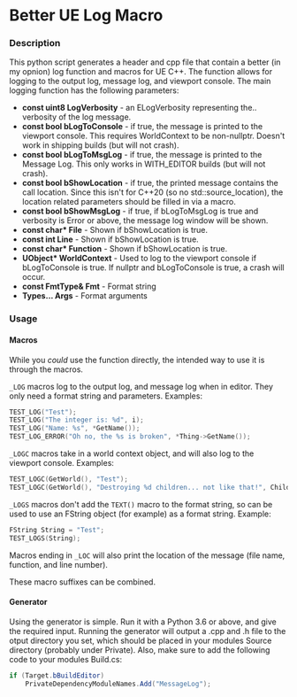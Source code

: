# Better UE Log Macro

### Description
This python script generates a header and cpp file that contain a better (in my opnion) log function and macros for UE C++.
The function allows for logging to the output log, message log, and viewport console.
The main logging function has the following parameters:
  - **const uint8 LogVerbosity** - an ELogVerbosity representing the.. verbosity of the log message.
  - **const bool bLogToConsole** - if true, the message is printed to the viewport console. This requires WorldContext to be non-nullptr. Doesn't work in shipping builds (but will not crash).
  - **const bool bLogToMsgLog** - if true, the message is printed to the Message Log. This only works in WITH_EDITOR builds (but will not crash).
  - **const bool bShowLocation** - if true, the printed message contains the call location. Since this isn't for C++20 (so no std::source_location), the location related parameters should be filled in via a macro.
  - **const bool bShowMsgLog** - if true, if bLogToMsgLog is true and verbosity is Error or above, the message log window will be shown.
  - **const char\* File** - Shown if bShowLocation is true.
  - **const int Line** - Shown if bShowLocation is true.
  - **const char\* Function** - Shown if bShowLocation is true.
  - **UObject\* WorldContext** - Used to log to the viewport console if bLogToConsole is true. If nullptr and bLogToConsole is true, a crash will occur.
  - **const FmtType& Fmt** - Format string
  - **Types... Args** - Format arguments

### Usage
#### Macros
While you *could* use the function directly, the intended way to use it is through the macros. 

``_LOG`` macros log to the output log, and message log when in editor. They only need a format string and parameters.
Examples:
```cpp
TEST_LOG("Test");
TEST_LOG("The integer is: %d", i);
TEST_LOG("Name: %s", *GetName());
TEST_LOG_ERROR("Oh no, the %s is broken", *Thing->GetName());
```
``_LOGC`` macros take in a world context object, and will also log to the viewport console. Examples:
```cpp
TEST_LOGC(GetWorld(), "Test");
TEST_LOGC(GetWorld(), "Destroying %d children... not like that!", ChildElements.Num());
```
``_LOGS`` macros don't add the ``TEXT()`` macro to the format string, so can be used to use an FString object (for example) as a format string. Example:
```cpp
FString String = "Test";
TEST_LOGS(String);
```
Macros ending in ``_LOC`` will also print the location of the message (file name, function, and line number).

These macro suffixes can be combined.

#### Generator
Using the generator is simple. Run it with a Python 3.6 or above, and give the required input. Running the generator will output a .cpp and .h file to the otput directory you set, which should be placed in your modules Source directory (probably under Private). Also, make sure to add the following code to your modules Build.cs:

```cs
if (Target.bBuildEditor)
    PrivateDependencyModuleNames.Add("MessageLog");
```
